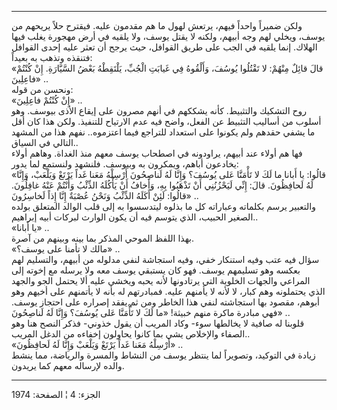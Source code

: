 ------------------------------------------------------------------------

ولكن ضميراً واحداً فيهم، يرتعش لهول ما هم مقدمون عليه. فيقترح حلاً يريحهم
من يوسف، ويخلي لهم وجه أبيهم، ولكنه لا يقتل يوسف، ولا يلقيه في أرض
مهجورة يغلب فيها الهلاك. إنما يلقيه في الجب على طريق القوافل، حيث يرجح
أن تعثر عليه إحدى القوافل فتنقذه وتذهب به بعيداً:  
«قالَ قائِلٌ مِنْهُمْ: لا تَقْتُلُوا يُوسُفَ، وَأَلْقُوهُ فِي غَيابَتِ الْجُبِّ، يَلْتَقِطْهُ بَعْضُ
السَّيَّارَةِ. إِنْ كُنْتُمْ فاعِلِينَ» ..  
ونحسن من قوله:  
«إِنْ كُنْتُمْ فاعِلِينَ» ..  
روح التشكيك والتثبيط. كأنه يشككهم في أنهم مصرون على إيقاع الأذى بيوسف.
وهو أسلوب من أساليب التثبيط عن الفعل، واضح فيه عدم الارتياح للتنفيذ.
ولكن هذا كان أقل ما يشفي حقدهم ولم يكونوا على استعداد للتراجع فيما
اعتزموه.. نفهم هذا من المشهد التالي في السياق..  
فها هم أولاء عند أبيهم، يراودونه في اصطحاب يوسف معهم منذ الغداة. وهاهم
أولاء يخادعون أباهم، ويمكرون به وبيوسف. فلنشهد ولنستمع لما يدور:  
«قالُوا: يا أَبانا ما لَكَ لا تَأْمَنَّا عَلى يُوسُفَ؟ وَإِنَّا لَهُ لَناصِحُونَ أَرْسِلْهُ مَعَنا غَداً
يَرْتَعْ وَيَلْعَبْ، وَإِنَّا لَهُ لَحافِظُونَ. قالَ: إِنِّي لَيَحْزُنُنِي أَنْ تَذْهَبُوا بِهِ، وَأَخافُ أَنْ
يَأْكُلَهُ الذِّئْبُ وَأَنْتُمْ عَنْهُ غافِلُونَ. قالُوا: لَئِنْ أَكَلَهُ الذِّئْبُ وَنَحْنُ عُصْبَةٌ إِنَّا إِذاً
لَخاسِرُونَ» ..  
والتعبير يرسم بكلماته وعباراته كل ما بذلوه ليتدسسوا به إلى قلب الوالد
المتعلق بولده الصغير الحبيب، الذي يتوسم فيه أن يكون الوارث لبركات أبيه
إبراهيم..  
«يا أَبانا» ..  
بهذا اللفظ الموحي المذكر بما بينه وبينهم من آصرة.  
«مالك لا تأمنا على يوسف؟» ..  
سؤال فيه عتب وفيه استنكار خفي، وفيه استجاشة لنفي مدلوله من أبيهم،
والتسليم لهم بعكسه وهو تسليمهم يوسف. فهو كان يستبقي يوسف معه ولا يرسله
مع إخوته إلى المراعي والجهات الخلوية التي يرتادونها لأنه يحبه ويخشى عليه
ألا يحتمل الجو والجهد الذي يحتملونه وهم كبار، لا لأنه لا يأمنهم عليه.
فمبادرتهم له بأنه لا يأتمنهم على أخيهم وهو أبوهم، مقصود بها استجاشته
لنفي هذا الخاطر ومن ثم يفقد إصراره على احتجاز يوسف. فهي مبادرة ماكرة
منهم خبيثة! «ما لَكَ لا تَأْمَنَّا عَلى يُوسُفَ؟ وَإِنَّا لَهُ لَناصِحُونَ» ..  
قلوبنا له صافية لا يخالطها سوء- وكاد المريب أن يقول خذوني- فذكر النصح
هنا وهو الصفاء والإخلاص يشي بما كانوا يحاولون إخفاءه من الدغل المريب..  
«أَرْسِلْهُ مَعَنا غَداً يَرْتَعْ وَيَلْعَبْ وَإِنَّا لَهُ لَحافِظُونَ» ..  
زيادة في التوكيد، وتصويراً لما ينتظر يوسف من النشاط والمسرة والرياضة، مما
ينشط والده لإرساله معهم كما يريدون.

------------------------------------------------------------------------

الجزء: 4 ¦ الصفحة: 1974
